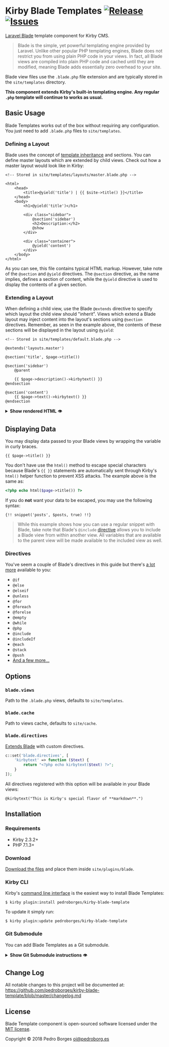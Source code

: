 # Kirby Blade Templates [![Release](https://img.shields.io/github/release/pedroborges/kirby-blade-template.svg)](https://github.com/pedroborges/kirby-blade-template/releases) [![Issues](https://img.shields.io/github/issues/pedroborges/kirby-blade-template.svg)](https://github.com/pedroborges/kirby-blade-template/issues)

[Laravel Blade](https://laravel.com/docs/master/blade) template component for Kirby CMS.

> Blade is the simple, yet powerful templating engine provided by Laravel. Unlike other popular PHP templating engines, Blade does not restrict you from using plain PHP code in your views. In fact, all Blade views are compiled into plain PHP code and cached until they are modified, meaning Blade adds essentially zero overhead to your site.

Blade view files use the `.blade.php` file extension and are typically stored in the `site/templates` directory.

**This component extends Kirby's built-in templating engine. Any regular `.php` template will continue to works as usual.**

## Basic Usage
Blade Templates works out of the box without requiring any configuration. You just need to add `.blade.php` files to `site/templates`.

### Defining a Layout
Blade uses the concept of [template inheritance](https://laravel.com/docs/master/blade#template-inheritance) and sections. You can define master layouts which are extended by child views. Check out how a master layout would look like in Kirby:

```blade
<!-- Stored in site/templates/layouts/master.blade.php -->

<html>
    <head>
        <title>@yield('title') | {{ $site->title() }}</title>
    </head>
    <body>
        <h1>@yield('title')</h1>

        <div class="sidebar">
            @section('sidebar')
            <h2>Description:</h2>
            @show
        </div>

        <div class="container">
            @yield('content')
        </div>
    </body>
</html>
```

As you can see, this file contains typical HTML markup. However, take note of the `@section` and `@yield` directives. The  `@section` directive, as the name implies, defines a section of content, while the `@yield` directive is used to display the contents of a given section.

### Extending a Layout
When defining a child view, use the Blade `@extends` directive to specify which layout the child view should "inherit". Views which extend a Blade layout may inject content into the layout's sections using `@section` directives. Remember, as seen in the example above, the contents of these sections will be displayed in the layout using `@yield`:

```blade
<!-- Stored in site/templates/default.blade.php -->

@extends('layouts.master')

@section('title', $page->title())

@section('sidebar')
    @parent

    {{ $page->description()->kirbytext() }}
@endsection

@section('content')
    {{ $page->text()->kirbytext() }}
@endsection
```

<details>
    <summary><strong>Show rendered HTML</strong> 👁</summary><p>

```html
<html>
    <head>
        <title>Services | Company Name</title>
    </head>
    <body>
        <h1>Services</h1>

        <div class="sidebar">
            <h2>Description:</h2>
            <p>Service description</p>
        </div>

        <div class="container">
            <p>Sum inusa commolu ptatent mossend elignam volenim quiam quiaspe riaessenis plisita ecaboribus.</p>

            <p>Ecaborenis molupta spiene recepudam, quostium reprem rereprat.</p>
        </div>
    </body>
</html>
```

</p></details>

## Displaying Data
You may display data passed to your Blade views by wrapping the variable in curly braces.

```blade
{{ $page->title() }}
```

You don't have use the `html()` method to escape special characters because Blade's `{{ }}` statements are automatically sent through Kirby's `html()` helper function to prevent XSS attacks. The example above is the same as:

```php
<?php echo html($page->title()) ?>
```

If you do **not** want your data to be escaped, you may use the following syntax:

```blade
{!! snippet('posts', $posts, true) !!}
```

> While this example shows how you can use a regular snippet with Blade, take note that Blade's `@include` [directive](https://laravel.com/docs/master/blade#including-sub-views) allows you to include a Blade view from within another view. All variables that are available to the parent view will be made available to the included view as well.

### Directives
You've seem a couple of Blade's directives in this guide but there's [a lot more](https://laravel.com/docs/master/blade#control-structures) available to you:

- `@if`
- `@else`
- `@elseif`
- `@unless`
- `@for`
- `@foreach`
- `@forelse`
- `@empty`
- `@while`
- `@php`
- `@include`
- `@includeIf`
- `@each`
- `@stack`
- `@push`
- [And a few more…](https://laravel.com/docs/master/blade#control-structures)

## Options
### `blade.views`
Path to the `.blade.php` views, defaults to `site/templates`.

### `blade.cache`
Path to views cache, defaults to `site/cache`.

### `blade.directives`
[Extends Blade](https://laravel.com/docs/master/blade#extending-blade) with custom directives.

```php
c::set('blade.directives', [
    'kirbytext' => function ($text) {
        return "<?php echo kirbytext($text) ?>";
    }
]);
```

All directives registered with this option will be available in your Blade views:

```
@kirbytext("This is Kirby's special flavor of **markdown**.")
```

## Installation

### Requirements
- Kirby 2.3.2+
- PHP 7.1.3+

### Download
[Download the files](https://github.com/pedroborges/kirby-blade-template/archive/master.zip) and place them inside `site/plugins/blade`.

### Kirby CLI
Kirby's [command line interface](https://github.com/getkirby/cli) is the easiest way to install Blade Templates:

    $ kirby plugin:install pedroborges/kirby-blade-template

To update it simply run:

    $ kirby plugin:update pedroborges/kirby-blade-template

### Git Submodule
You can add Blade Templates as a Git submodule.

<details>
    <summary><strong>Show Git Submodule instructions</strong> 👁</summary><p>

    $ cd your/project/root
    $ git submodule add https://github.com/pedroborges/kirby-blade-template.git site/plugins/blade
    $ git submodule update --init --recursive
    $ git commit -am "Add Blade Templates component"

Updating is as easy as running a few commands.

    $ cd your/project/root
    $ git submodule foreach git checkout master
    $ git submodule foreach git pull
    $ git commit -am "Update submodules"
    $ git submodule update --init --recursive

</p></details>

## Change Log
All notable changes to this project will be documented at: <https://github.com/pedroborges/kirby-blade-template/blob/master/changelog.md>

## License
Blade Template component is open-sourced software licensed under the [MIT license](http://www.opensource.org/licenses/mit-license.php).

Copyright © 2018 Pedro Borges <oi@pedroborg.es>
